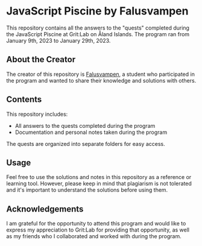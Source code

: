 # JavaScript Piscine by Falusvampen

This repository contains all the answers to the "quests" completed during the JavaScript Piscine at Grit:Lab on Åland Islands. The program ran from January 9th, 2023 to January 29th, 2023.

## About the Creator

The creator of this repository is [Falusvampen](https://github.com/Falusvampen), a student who participated in the program and wanted to share their knowledge and solutions with others.

## Contents

This repository includes:

- All answers to the quests completed during the program
- Documentation and personal notes taken during the program

The quests are organized into separate folders for easy access.

## Usage

Feel free to use the solutions and notes in this repository as a reference or learning tool. However, please keep in mind that plagiarism is not tolerated and it's important to understand the solutions before using them.

## Acknowledgements

I am grateful for the opportunity to attend this program and would like to express my appreciation to Grit:Lab for providing that opportunity, as well as my friends who I collaborated and worked with during the program.
